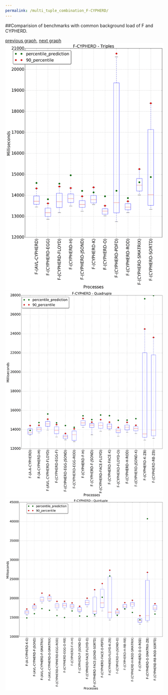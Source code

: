 ```yaml
---
permalink: /multi_tuple_combination_F-CYPHERD/
---
```


##Comparision of benchmarks with common background load of F and CYPHERD.

[previous graph](../multi_tuple_combination_F-A/), [next graph](../multi_tuple_combination_F-EGG/)
![graph figure](./images/triple/F/F-CYPHERD_box.png)![graph figure](./images/quadruple/F/F-CYPHERD_box.png)![graph figure](./images/quintuple/F/F-CYPHERD_box.png)